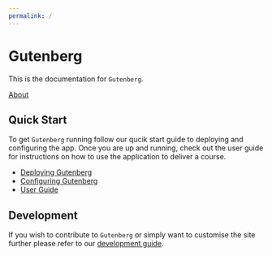 ```yaml
---
permalink: /
---
```


# Gutenberg

This is the documentation for `Gutenberg`.

[About](/about.md)

## Quick Start

To get `Gutenberg` running follow our qucik start guide to deploying and configuring the app.
Once you are up and running, check out the user guide for instructions on how to use the application to deliver a course.

- [Deploying Gutenberg](/deployment.md)
- [Configuring Gutenberg](config)
- [User Guide](guide)

## Development

If you wish to contribute to `Gutenberg` or simply want to customise the site further please refer to our [development guide](/development/).
